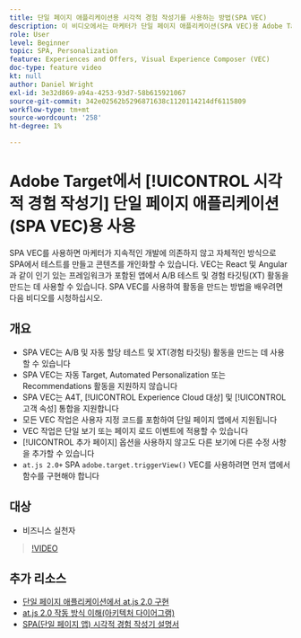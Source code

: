 ```yaml
---
title: 단일 페이지 애플리케이션용 시각적 경험 작성기를 사용하는 방법(SPA VEC)
description: 이 비디오에서는 마케터가 단일 페이지 애플리케이션(SPA VEC)용 Adobe Target 시각적 경험 작성기를 소개합니다. SPA VEC를 사용하여 활동을 만드는 방법을 배우려면 이 비디오를 시청하십시오.
role: User
level: Beginner
topic: SPA, Personalization
feature: Experiences and Offers, Visual Experience Composer (VEC)
doc-type: feature video
kt: null
author: Daniel Wright
exl-id: 3e32d869-a94a-4253-93d7-58b615921067
source-git-commit: 342e02562b5296871638c1120114214df6115809
workflow-type: tm+mt
source-wordcount: '258'
ht-degree: 1%

---
```


# Adobe Target에서 [!UICONTROL 시각적 경험 작성기] 단일 페이지 애플리케이션(SPA VEC)용 사용

SPA VEC를 사용하면 마케터가 지속적인 개발에 의존하지 않고 자체적인 방식으로 SPA에서 테스트를 만들고 콘텐츠를 개인화할 수 있습니다. VEC는 React 및 Angular과 같이 인기 있는 프레임워크가 포함된 앱에서 A/B 테스트 및 경험 타깃팅(XT) 활동을 만드는 데 사용할 수 있습니다. SPA VEC를 사용하여 활동을 만드는 방법을 배우려면 다음 비디오를 시청하십시오.

## 개요

* SPA VEC는 A/B 및 자동 할당 테스트 및 XT(경험 타깃팅) 활동을 만드는 데 사용할 수 있습니다
* SPA VEC는 자동 Target, Automated Personalization 또는 Recommendations 활동을 지원하지 않습니다
* SPA VEC는 A4T, [!UICONTROL Experience Cloud 대상] 및 [!UICONTROL 고객 속성] 통합을 지원합니다
* 모든 VEC 작업은 사용자 지정 코드를 포함하여 단일 페이지 앱에서 지원됩니다
* VEC 작업은 단일 보기 또는 페이지 로드 이벤트에 적용할 수 있습니다
* [!UICONTROL 추가 페이지] 옵션을 사용하지 않고도 다른 보기에 다른 수정 사항을 추가할 수 있습니다
* `at.js 2.0+` SPA  `adobe.target.triggerView()` VEC를 사용하려면 먼저 앱에서 함수를 구현해야 합니다

## 대상

* 비즈니스 실천자

>[!VIDEO](https://video.tv.adobe.com/v/26249?quality=12)


## 추가 리소스

* [단일 페이지 애플리케이션에서 at.js 2.0 구현](../implementation/implement-atjs-20-in-a-single-page-application.md)
* [at.js 2.0 작동 방식 이해(아키텍처 다이어그램)](../implementation/understanding-how-atjs-20-works.md)
* [SPA(단일 페이지 앱) 시각적 경험 작성기 설명서](https://experienceleague.adobe.com/docs/target/using/experiences/spa-visual-experience-composer.html?lang=en)
